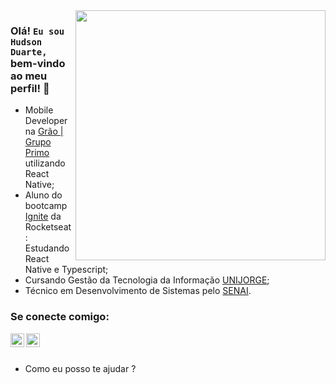 <img align="right" width="400" src="https://hackernoon.com/images/f2px36fy.gif" />

### Olá! `Eu sou Hudson Duarte,` bem-vindo ao meu perfil! 👋

- Mobile Developer na [Grão | Grupo Primo](https://www.grao.com.br/) utilizando React Native;
- Aluno do bootcamp [Ignite](https://help.rocketseat.com.br/hc/pt-br/articles/1500003228822-O-que-%C3%A9-o-Ignite-) da Rocketseat: Estudando React Native e Typescript;
- Cursando Gestão da Tecnologia da Informação [UNIJORGE](https://www.unijorge.edu.br/cursos/graduacao-cst-gestao-da-tecnologia-da-informacao/);
- Técnico em Desenvolvimento de Sistemas pelo [SENAI](http://senaiweb.fieb.org.br/senai2/cursos/desenvolvimento-de-sistemas).

### Se conecte comigo: 
[<img align="left" alt="Hudson Duarte | LinkedIn" width="22px" src="https://cdn.jsdelivr.net/npm/simple-icons@v3/icons/linkedin.svg" />][linkedin]
[<img align="left" alt="Hudson Duarte | E-mail" width="22px" src="https://cdn.jsdelivr.net/npm/simple-icons@3.4.0/icons/microsoftoutlook.svg" />][outlook]
<br />
<br />

- Como eu posso te ajudar ? 

[linkedin]: https://www.linkedin.com/in/huduarte/
[github]: https://github.com/huduarte
[outlook]: mailto:hudsoneeto@outlook.com
